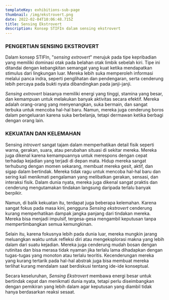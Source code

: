 ```yaml
---
templateKey: exhibitions-sub-page
thumbnail: /img/ekstrovert.png
date: 2022-02-04T10:06:48.715Z
title: Sensing Ekstrovert
description: Konsep STIFIn dalam sensing ekstrovert
---
```


<!-- ![clay-images-15](/img/personal.png)

![clay-images-15](/img/familly.png) -->


### PENGERTIAN SENSING EKSTROVERT

Dalam konsep STIFIn, "*sensing extrovert*" merujuk pada tipe kepribadian yang memiliki dominasi otak pada belahan otak limbik sebelah kiri. Tipe ini ditandai dengan kebangkitan semangat yang kuat ketika mendapatkan stimulus dari lingkungan luar. Mereka lebih suka memperoleh informasi melalui panca indra, seperti penglihatan dan pendengaran, serta cenderung lebih percaya pada bukti nyata dibandingkan pada janji-janji. 

*Sensing extrovert* biasanya memiliki energi yang tinggi, stamina yang besar, dan kemampuan untuk melakukan banyak aktivitas secara efektif. Mereka adalah orang-orang yang menyenangkan, suka bermain, dan sangat terbuka untuk mencoba hal-hal baru. Namun, mereka juga cenderung boros dalam pengeluaran karena suka berbelanja, tetapi dermawan ketika berbagi dengan orang lain.

### KEKUATAN DAN KELEMAHAN 

Sensing *introvert* sangat tajam dalam memperhatikan detail fisik seperti warna, gerakan, suara, atau perubahan situasi di sekitar mereka. Mereka juga dikenal karena kemampuannya untuk merespons dengan cepat terhadap kejadian yang terjadi di depan mata. Hidup mereka sangat terhubung dengan momen sekarang, membuat mereka gesit, aktif, dan sigap dalam bertindak. Mereka tidak ragu untuk mencoba hal-hal baru dan sering kali menikmati pengalaman yang melibatkan gerakan, sensasi, dan interaksi fisik. Dalam dunia nyata, mereka juga dikenal sangat praktis dan cenderung mengutamakan tindakan langsung daripada terlalu banyak berpikir.

Namun, di balik kekuatan itu, terdapat juga beberapa kelemahan. Karena sangat fokus pada masa kini, pengguna *Sensing ekstrovert* cenderung kurang memperhatikan dampak jangka panjang dari tindakan mereka. Mereka bisa menjadi impulsif, tergesa-gesa mengambil keputusan tanpa mempertimbangkan semua kemungkinan. 

Selain itu, karena fokusnya lebih pada dunia luar, mereka mungkin jarang meluangkan waktu untuk refleksi diri atau mengeksplorasi makna yang lebih dalam dari suatu kejadian. Mereka juga cenderung mudah bosan dengan rutinitas dan bisa merasa tidak nyaman jika terlalu lama dihadapkan dengan tugas-tugas yang monoton atau terlalu teoritis. Kecenderungan mereka yang kurang tertarik pada hal-hal abstrak juga bisa membuat mereka terlihat kurang mendalam saat berdiskusi tentang ide-ide konseptual.

Secara keseluruhan, *Sensing Ekstrovert* membawa energi besar untuk bertindak cepat dan menikmati dunia nyata, tetapi perlu diseimbangkan dengan pemikiran yang lebih dalam agar keputusan yang diambil tidak hanya berdasarkan reaksi sesaat.

